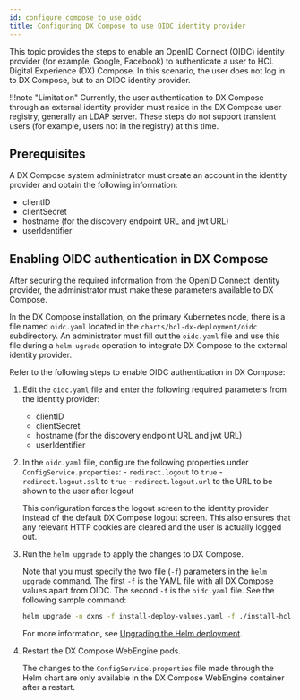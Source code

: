 ```yaml
---
id: configure_compose_to_use_oidc
title: Configuring DX Compose to use OIDC identity provider
---
```


This topic provides the steps to enable an OpenID Connect (OIDC) identity provider (for example, Google, Facebook) to authenticate a user to HCL Digital Experience (DX) Compose. In this scenario, the user does not log in to DX Compose, but to an OIDC identity provider.

!!!note "Limitation"
    Currently, the user authentication to DX Compose through an external identity provider must reside in the DX Compose user registry, generally an LDAP server. These steps do not support transient users (for example, users not in the registry) at this time.

## Prerequisites

A DX Compose system administrator must create an account in the identity provider and obtain the following information:

- clientID
- clientSecret
- hostname (for the discovery endpoint URL and jwt URL)
- userIdentifier

## Enabling OIDC authentication in DX Compose

After securing the required information from the OpenID Connect identity provider, the administrator must make these parameters available to DX Compose.

In the DX Compose installation, on the primary Kubernetes node, there is a file named `oidc.yaml` located in the `charts/hcl-dx-deployment/oidc` subdirectory. An administrator must fill out the `oidc.yaml` file and use this file during a `helm ugrade` operation to integrate DX Compose to the external identity provider.

Refer to the following steps to enable OIDC authentication in DX Compose:

1. Edit the `oidc.yaml` file and enter the following required parameters from the identity provider:
    - clientID
    - clientSecret
    - hostname (for the discovery endpoint URL and jwt URL)
    - userIdentifier

2. In the `oidc.yaml` file, configure the following properties under `ConfigService.properties`:
          - `redirect.logout` to `true`
          - `redirect.logout.ssl` to `true`
          - `redirect.logout.url` to the URL to be shown to the user after logout

    This configuration forces the logout screen to the identity provider instead of the default DX Compose logout screen. This also ensures that any relevant HTTP cookies are cleared and the user is actually logged out.

3. Run the `helm upgrade` to apply the changes to DX Compose.

    Note that you must specify the two file (`-f`) parameters in the `helm upgrade` command. The first `-f` is the YAML file with all DX Compose values apart from OIDC. The second `-f` is the `oidc.yaml` file. See the following sample command:

    ```sh
    helm upgrade -n dxns -f install-deploy-values.yaml -f ./install-hcl-dx-deployment/oidc/oidc.yaml dx-deployment ./install-hcl-dx-deployment
    ```

    For more information, see [Upgrading the Helm deployment](../working_with_compose/helm_upgrade_values.md).

4. Restart the DX Compose WebEngine pods.

    The changes to the `ConfigService.properties` file made through the Helm chart are only available in the DX Compose WebEngine container after a restart.
